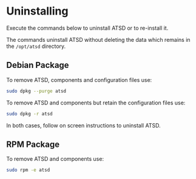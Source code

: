 # Uninstalling

Execute the commands below to uninstall ATSD or to re-install it.

The commands uninstall ATSD without deleting the data which remains in the `/opt/atsd` directory.

## Debian Package

To remove ATSD, components and configuration files use:

```sh
sudo dpkg --purge atsd
```

To remove ATSD and components but retain the configuration files use:

```sh
sudo dpkg -r atsd
```

In both cases, follow on screen instructions to uninstall ATSD.

## RPM Package

To remove ATSD and components use:

```sh
sudo rpm -e atsd
```
